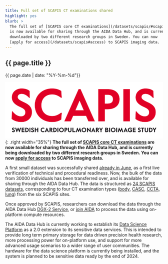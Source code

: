 ```yaml
---
title: Full set of SCAPIS CT examinations shared
highlight: yes
blurb: >
  The full set of [SCAPIS core CT examinations](/datasets/scapis/#scapis-datasets)
  is now available for sharing through the AIDA Data Hub, and is currently being
  downloaded by two different research groups in Sweden. You can now
  [apply for access](/datasets/scapis#access) to SCAPIS imaging data.
---
```

## {{ page.title }}
<span class="small">{{ page.date | date: "%Y-%m-%d"}}</span>

![SCAPIS logo](/assets/images/logos/scapis-logo.png){: .right width="35%"}
<b> The full set of [SCAPIS core CT examinations](/datasets/scapis/#scapis-datasets)
are now available for sharing through the AIDA Data Hub, and is currently being
downloaded by two different research groups in Sweden. You can now
[apply for access](/datasets/scapis#access) to SCAPIS imaging data.</b>

A first small dataset was successfully shared
[already in June](/news/2024-06-04-first-scapis-shared/), as a first live
verification of technical and procedural readiness. Now, the bulk of
the data from 30000 individuals has been transferred over, and is available for
sharing through the AIDA Data Hub. The data is structured as
[24 SCAPIS datasets](/datasets/scapis/#scapis-datasets), corresponding to four
CT examination types ([body](/datasets/search/?q=scapis%20lung),
[CASC](/datasets/search/?q=scapis%20casc),
[CCTA](/datasets/search/?q=scapis%20ccta),
[lung](/datasets/search/?q=scapis%20lung)) from the six SCAPIS sites.

Once approved by SCAPIS, researchers can download the data through the AIDA Data
Hub [DGX-2 Service](/services#dgx-2), or
[join AIDA](/about/engagements/aida/#join) to process the data using on-platform
compute resources.

The AIDA Data Hub is currently working to establish its
[Data Science Platform](/data-science-platform/) as a 2.0 extension to its
sensitive data services. This is intended to provide long term primary storage
for data driven precision health research, more processing power for on-platform
use, and support for more advanced usage scenarios to a wider range of user
communities. The hardware for the data science platform is currently being
installed, and the system is planned to be sensitive data ready by the end of
2024.
